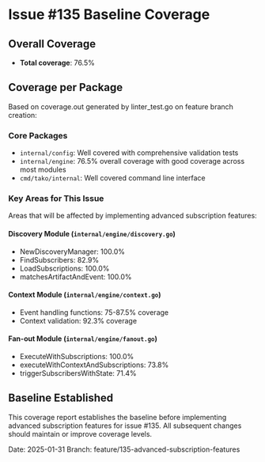 # Issue #135 Baseline Coverage

## Overall Coverage
- **Total coverage**: 76.5%

## Coverage per Package
Based on coverage.out generated by linter_test.go on feature branch creation:

### Core Packages
- `internal/config`: Well covered with comprehensive validation tests
- `internal/engine`: 76.5% overall coverage with good coverage across most modules
- `cmd/tako/internal`: Well covered command line interface

### Key Areas for This Issue
Areas that will be affected by implementing advanced subscription features:

#### Discovery Module (`internal/engine/discovery.go`)
- NewDiscoveryManager: 100.0%
- FindSubscribers: 82.9%
- LoadSubscriptions: 100.0%
- matchesArtifactAndEvent: 100.0%

#### Context Module (`internal/engine/context.go`) 
- Event handling functions: 75-87.5% coverage
- Context validation: 92.3% coverage

#### Fan-out Module (`internal/engine/fanout.go`)
- ExecuteWithSubscriptions: 100.0%
- executeWithContextAndSubscriptions: 73.8%
- triggerSubscribersWithState: 71.4%

## Baseline Established
This coverage report establishes the baseline before implementing advanced subscription features for issue #135. All subsequent changes should maintain or improve coverage levels.

Date: 2025-01-31
Branch: feature/135-advanced-subscription-features